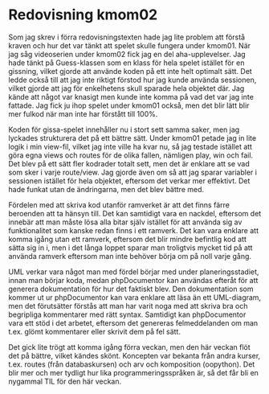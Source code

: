 ---
---
Redovisning kmom02
=========================

Som jag skrev i förra redovisningstexten hade jag lite problem att förstå kraven och hur det var tänkt att spelet skulle fungera under kmom01. När jag såg videoserien under kmom02 fick jag en del aha-upplevelser. Jag hade tänkt på Guess-klassen som en klass för hela spelet istället för en gissning, vilket gjorde att använde koden på ett inte helt optimalt sätt. Det ledde också till att jag inte riktigt förstod hur jag kunde använda sessionen, vilket gjorde att jag för enkelhetens skull sparade hela objektet där. Jag kände att något var knasigt men kunde inte komma på vad det var jag inte fattade. Jag fick ju ihop spelet under kmom01 också, men det blir lätt blir mer fulkod när man inte har förstått till 100%.

Koden för gissa-spelet innehåller nu i stort sett samma saker, men jag lyckades strukturera det på ett bättre sätt. Under kmom01 petade jag in lite logik i min view-fil, vilket jag inte ville ha kvar nu, så jag testade istället att göra egna views och routes för de olika fallen, nämligen play, win och fail. Det blev på ett sätt fler kodrader totalt sett, men det är enklare att se vad som sker i varje route/view. Jag gjorde även om så att jag sparar variabler i sessionen istället för hela objektet, eftersom det verkar mer effektivt. Det hade funkat utan de ändringarna, men det blev bättre med.

Fördelen med att skriva kod utanför ramverket är att det finns färre beroenden att ta hänsyn till. Det kan samtidigt vara en nackdel, eftersom det innebär att man måste lösa alla bitar själv istället för att använda sig av funktionalitet som kanske redan finns i ett ramverk. Det kan vara enklare att komma igång utan ett ramverk, eftersom det blir mindre befintlig kod att sätta sig in i, men i det långa loppet sparar man troligtvis mycket tid på att använda ramverk eftersom man inte behöver börja om på noll varje gång.

UML verkar vara något man med fördel börjar med under planeringsstadiet, innan man börjar koda, medan phpDocumentor kan användas efteråt för att generera dokumentation för hur det faktiskt blev. Den dokumentation som kommer ut ur phpDocumentor kan vara enklare att läsa än ett UML-diagram, men det förutsätter förstås att man har varit noga med att skriva bra och begripliga kommentarer med rätt syntax. Samtidigt kan phpDocumentor vara ett stöd i det arbetet, eftersom det genereras felmeddelanden om man t.ex. glömt kommentarer eller skrivit dem på fel sätt.

Det gick lite trögt att komma igång förra veckan, men den här veckan flöt det på bättre, vilket kändes skönt. Koncepten var bekanta från andra kurser, t.ex. routes (från databaskursen) och arv och komposition (oopython). Det blir mer och mer tydligt hur lika programmeringsspråken är, så det får bli en nygammal TIL för den här veckan.
